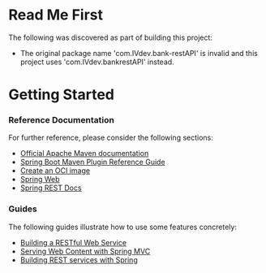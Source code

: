 # Read Me First
The following was discovered as part of building this project:

* The original package name 'com.IVdev.bank-restAPI' is invalid and this project uses 'com.IVdev.bankrestAPI' instead.

# Getting Started

### Reference Documentation
For further reference, please consider the following sections:

* [Official Apache Maven documentation](https://maven.apache.org/guides/index.html)
* [Spring Boot Maven Plugin Reference Guide](https://docs.spring.io/spring-boot/docs/3.0.7-SNAPSHOT/maven-plugin/reference/html/)
* [Create an OCI image](https://docs.spring.io/spring-boot/docs/3.0.7-SNAPSHOT/maven-plugin/reference/html/#build-image)
* [Spring Web](https://docs.spring.io/spring-boot/docs/3.0.7-SNAPSHOT/reference/htmlsingle/#web)
* [Spring REST Docs](https://docs.spring.io/spring-restdocs/docs/current/reference/html5/)

### Guides
The following guides illustrate how to use some features concretely:

* [Building a RESTful Web Service](https://spring.io/guides/gs/rest-service/)
* [Serving Web Content with Spring MVC](https://spring.io/guides/gs/serving-web-content/)
* [Building REST services with Spring](https://spring.io/guides/tutorials/rest/)

